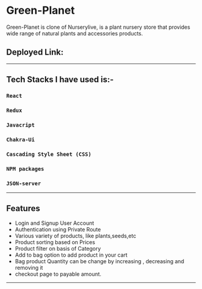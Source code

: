 # Green-Planet

Green-Planet is clone of Nurserylive, is a plant nursery store that provides wide range of natural plants and accessories products.

## Deployed Link: 

***
## Tech Stacks I have used  is:-

### `React`
### `Redux`
### `Javacript`
### `Chakra-Ui`
### `Cascading Style Sheet (CSS)`
### `NPM packages`
### `JSON-server`

***

##  Features 

 * Login and Signup User Account
 * Authentication using Private Route
 * Various variety of products, like plants,seeds,etc
 * Product sorting based on Prices
 * Product filter on basis of Category
 * Add to bag option to add product in your cart
 * Bag product Quantity can be change by increasing , decreasing and removing it
 * checkout page to payable amount.


***